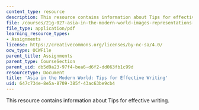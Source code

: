 ```yaml
---
content_type: resource
description: This resource contains information about Tips for effective writing.
file: /courses/21g-027-asia-in-the-modern-world-images-representations-fall-2016/647c734e8e5a8709385f43ac63be9cb4_MIT21G_027F16_Tip_effctive.pdf
file_type: application/pdf
learning_resource_types:
- Assignments
license: https://creativecommons.org/licenses/by-nc-sa/4.0/
ocw_type: OCWFile
parent_title: Assignments
parent_type: CourseSection
parent_uid: db5d9a23-97f4-bea6-d6f2-dd063fb1c99d
resourcetype: Document
title: 'Asia in the Modern World: Tips for Effective Writing'
uid: 647c734e-8e5a-8709-385f-43ac63be9cb4
---
```

This resource contains information about Tips for effective writing.